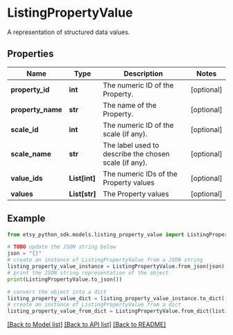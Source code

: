 # ListingPropertyValue

A representation of structured data values.

## Properties

Name | Type | Description | Notes
------------ | ------------- | ------------- | -------------
**property_id** | **int** | The numeric ID of the Property. | [optional] 
**property_name** | **str** | The name of the Property. | [optional] 
**scale_id** | **int** | The numeric ID of the scale (if any). | [optional] 
**scale_name** | **str** | The label used to describe the chosen scale (if any). | [optional] 
**value_ids** | **List[int]** | The numeric IDs of the Property values | [optional] 
**values** | **List[str]** | The Property values | [optional] 

## Example

```python
from etsy_python_sdk.models.listing_property_value import ListingPropertyValue

# TODO update the JSON string below
json = "{}"
# create an instance of ListingPropertyValue from a JSON string
listing_property_value_instance = ListingPropertyValue.from_json(json)
# print the JSON string representation of the object
print(ListingPropertyValue.to_json())

# convert the object into a dict
listing_property_value_dict = listing_property_value_instance.to_dict()
# create an instance of ListingPropertyValue from a dict
listing_property_value_from_dict = ListingPropertyValue.from_dict(listing_property_value_dict)
```
[[Back to Model list]](../README.md#documentation-for-models) [[Back to API list]](../README.md#documentation-for-api-endpoints) [[Back to README]](../README.md)


